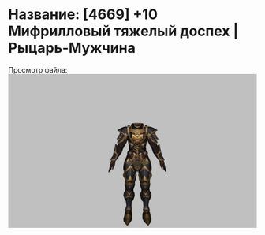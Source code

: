 # Название: [4669] +10 Мифрилловый тяжелый доспех | Рыцарь-Мужчина

Просмотр файла:
![p000021.png](p000021.png)